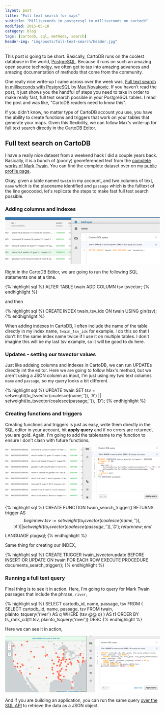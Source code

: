 ```yaml
---
layout: post
title: "Full text search for maps"
subtitle: "Milliseconds in postgresql to milliseconds on cartodb"
modified: 2015-05-10
category: blog
tags: [cartodb, sql, methods, search]
header-img: "img/posts/full-text-search/header.jpg"
---
```


This post is going to be short. Basically, CartoDB runs on the coolest database in the world, [PostgreSQL](http://www.postgresql.org/). Because it runs on such an amazing open source technolgy, we often get to tap into amazing advances and amazing documentation of methods that come from the community. 

One really nice write-up I came across over the week was, [Full text search in milliseconds with PostgreSQL](https://blog.lateral.io/2015/05/full-text-search-in-milliseconds-with-postgresql/) by [Max Novakovic](https://twitter.com/maxnovakovic). If you haven't read the post, it just shows you the handful of steps you need to take in order to make really fast, full text search possible in your PostgreSQL tables. I read the post and was like, "CartoDB readers need to know this". 

If you didn't know, no matter type of CartoDB account you use, you have the ability to create functions and triggers that work on your tables that generate your maps. Given this flexibility, we can follow Max's write-up for full text search directly in the CartoDB Editor. 

## Full text search on CartoDB

I have a really nice dataset from a weekend hack I did a couple years back. Basically, it is a bunch of (poorly) georeferenced text from the [complete works of Mark Twain](http://andrewxhill.com/blog/2014/01/26/Mapping-the-world-of-Mark-Twain/). You can find the complete dataset over on my [public profile page](https://team.cartodb.com/u/andrew/tables/twain/public).

Okay, given a table named ```twain``` in my account, and two columns of text, ```name``` which is the placename identified and ```passage``` which is the fulltext of the line geocoded, let's replicate the steps to make fast full text search possible.

### Adding columns and indexes

![add column](/img/posts/full-text-search/add-column.png)

Right in the CartoDB Editor, we are going to run the following SQL statements one at a time.

{% highlight sql %}
ALTER TABLE twain ADD COLUMN tsv tsvector;
{% endhighlight %}

and then

{% highlight sql %}
CREATE INDEX twain_tsv_idx ON twain USING gin(tsv);
{% endhighlight %}

When adding indexes in CartoDB, I often include the name of the table directly in my index name, ```twain_tsv_idx``` for example. I do this so that I don't hit the same index name twice if I use it on multiple tables. I don't imagine this will be my last tsv example, so it will be good to do here.

### Updates - setting our tsvector values

Just like addeing columns and indexes in CartoDB, we can run UPDATEs directly int the editor. Here we are going to follow Max's method, but we aren't using a JSON column as input, I'm just using my two text columns ```name``` and ```passage```, so my query looks a bit different.


{% highlight sql %}
UPDATE twain SET 
  tsv =
   setweight(to_tsvector(coalesce(name,'')), 'A') || 
   setweight(to_tsvector(coalesce(passage,'')), 'D');
{% endhighlight %}



### Creating functions and triggers

Creating functions and triggers is just as easy, write them directly in the SQL editor in your account, hit **apply query** and if no errors are returned, you are gold. Again, I'm going to add the tablename to my function to ensure I don't clash with future functions. 

![add column](/img/posts/full-text-search/add-function.png)

{% highlight sql %}
CREATE FUNCTION twain_search_trigger() RETURNS trigger AS $$
begin
  new.tsv :=
    setweight(to_tsvector(coalesce(name,'')), 'A') ||
    setweight(to_tsvector(coalesce(passage,'')), 'D');
  return new;
end
$$ LANGUAGE plpgsql;
{% endhighlight %}

Same thing for creating our INDEX,

{% highlight sql %}
CREATE TRIGGER twain_tsvectorupdate 
BEFORE INSERT OR UPDATE
ON twain FOR EACH ROW EXECUTE PROCEDURE documents_search_trigger();
{% endhighlight %}

### Running a full text query

Final thing is to see it in action. Here, I'm going to query for Mark Twain passages that include the phrase, ```river```,

{% highlight sql %}
SELECT cartodb_id, name, passage, tsv FROM (
  SELECT cartodb_id, name, passage, tsv
  FROM twain, plainto_tsquery('river') AS q
  WHERE (tsv @@ q)
) AS t1 ORDER BY ts_rank_cd(t1.tsv, plainto_tsquery('river')) DESC 
{% endhighlight %}

Here we can see it in action,

![add column](/img/posts/full-text-search/query.png)

And if you are building an application, you can run the same query [over the SQL API](http://andrew.cartodb.com/api/v2/sql?q=SELECT%20ST_X(the_geom)%20longitude,%20ST_Y(the_geom)%20latitude,%20cartodb_id,%20name,%20passage,%20tsv%20FROM%20(%20SELECT%20cartodb_id,%20the_geom,%20the_geom_webmercator,%20name,%20passage,%20tsv%20FROM%20twain,%20plainto_tsquery(%27river%27)%20AS%20q%20WHERE%20(tsv%20@@%20q)%20)%20AS%20t1%20ORDER%20BY%20ts_rank_cd(t1.tsv,%20plainto_tsquery(%27river%27))%20DESC%20LIMIT%2010) to retrieve the data as a JSON object.






